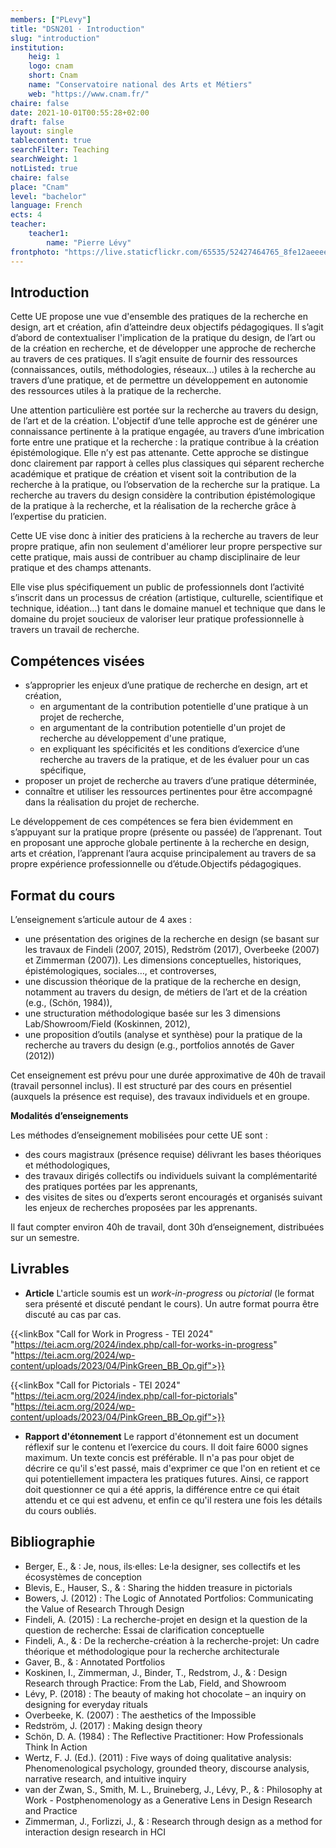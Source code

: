 ```yaml
---
members: ["PLevy"]
title: "DSN201 · Introduction"
slug: "introduction"
institution:
    heig: 1
    logo: cnam
    short: Cnam
    name: "Conservatoire national des Arts et Métiers"
    web: "https://www.cnam.fr/"
chaire: false
date: 2021-10-01T00:55:28+02:00
draft: false
layout: single
tablecontent: true
searchFilter: Teaching
searchWeight: 1
notListed: true
chaire: false
place: "Cnam"
level: "bachelor"
language: French
ects: 4
teacher:
    teacher1:
        name: "Pierre Lévy"
frontphoto: "https://live.staticflickr.com/65535/52427464765_8fe12aeeee_h.jpg"
---
```

## Introduction

Cette UE propose une vue d'ensemble des pratiques de la recherche en design, art et création, afin d’atteindre deux objectifs pédagogiques. Il s’agit d’abord de contextualiser l'implication de la pratique du design, de l’art ou de la création en recherche, et de développer une approche de recherche au travers de ces pratiques. Il s’agit ensuite de fournir des ressources (connaissances, outils, méthodologies, réseaux...) utiles à la recherche au travers d’une pratique, et de permettre un développement en autonomie des ressources utiles à la pratique de la recherche.

Une attention particulière est portée sur la recherche au travers du design, de l’art et de la création. L'objectif d’une telle approche est de générer une connaissance pertinente à la pratique engagée, au travers d’une imbrication forte entre une pratique et la recherche : la pratique contribue à la création épistémologique. Elle n’y est pas attenante. Cette approche se distingue donc clairement par rapport à celles plus classiques qui séparent recherche académique et pratique de création et visent soit la contribution de la recherche à la pratique, ou l’observation de la recherche sur la pratique. La recherche au travers du design considère la contribution épistémologique de la pratique à la recherche, et la réalisation de la recherche grâce à l’expertise du praticien.

Cette UE vise donc à initier des praticiens à la recherche au travers de leur propre pratique, afin non seulement d'améliorer leur propre perspective sur cette pratique, mais aussi de contribuer au champ disciplinaire de leur pratique et des champs attenants.

Elle vise plus spécifiquement un public de professionnels dont l’activité s’inscrit dans un processus de création (artistique, culturelle, scientifique et technique, idéation…) tant dans le domaine manuel et technique que dans le domaine du projet soucieux de valoriser leur pratique professionnelle à travers un travail de recherche.

## Compétences visées

- s’approprier les enjeux d’une pratique de recherche en design, art et création,
    - en argumentant de la contribution potentielle d'une pratique à un projet de recherche,
    - en argumentant de la contribution potentielle d'un projet de recherche au développement d'une pratique,
    - en expliquant les spécificités et les conditions d’exercice d’une recherche au travers de la pratique, et de les évaluer pour un cas spécifique,
- proposer un projet de recherche au travers d’une pratique déterminée,
- connaître et utiliser les ressources pertinentes pour être accompagné dans la réalisation du projet de recherche.

Le développement de ces compétences se fera bien évidemment en s’appuyant sur la pratique propre (présente ou passée) de l’apprenant. Tout en proposant une approche globale pertinente à la recherche en design, arts et création, l’apprenant l’aura acquise principalement au travers de sa propre expérience professionnelle ou d’étude.Objectifs pédagogiques.

## Format du cours

L’enseignement s’articule autour de 4 axes :

- une présentation des origines de la recherche en design (se basant sur les travaux de Findeli (2007, 2015), Redström (2017), Overbeeke (2007) et Zimmerman (2007)). Les dimensions conceptuelles, historiques, épistémologiques, sociales…, et controverses,
- une discussion théorique de la pratique de la recherche en design, notamment au travers du design, de métiers de l’art et de la création (e.g., (Schön, 1984)),
- une structuration méthodologique basée sur les 3 dimensions Lab/Showroom/Field (Koskinnen, 2012),
- une proposition d’outils (analyse et synthèse) pour la pratique de la recherche au travers du design (e.g., portfolios annotés de Gaver (2012))

Cet enseignement est prévu pour une durée approximative de 40h de travail (travail personnel inclus). Il est structuré par des cours en présentiel (auxquels la présence est requise), des travaux individuels et en groupe.

**Modalités d’enseignements**

Les méthodes d’enseignement mobilisées pour cette UE sont :

- des cours magistraux (présence requise) délivrant les bases théoriques et méthodologiques,
- des travaux dirigés collectifs ou individuels suivant la complémentarité des pratiques portées par les apprenants,
- des visites de sites ou d’experts seront encouragés et organisés suivant les enjeux de recherches proposées par les apprenants.

Il faut compter environ 40h de travail, dont 30h d’enseignement, distribuées sur un semestre.

## Livrables

- **Article**
L'article soumis est un *work-in-progress* ou *pictorial* (le format sera présenté et discuté pendant le cours). Un autre format pourra être discuté au cas par cas.

{{<linkBox "Call for Work in Progress - TEI 2024" "https://tei.acm.org/2024/index.php/call-for-works-in-progress" "https://tei.acm.org/2024/wp-content/uploads/2023/04/PinkGreen_BB_Op.gif">}}

{{<linkBox "Call for Pictorials - TEI 2024" "https://tei.acm.org/2024/index.php/call-for-pictorials" "https://tei.acm.org/2024/wp-content/uploads/2023/04/PinkGreen_BB_Op.gif">}}

- **Rapport d'étonnement**
Le rapport d'étonnement est un document réflexif sur le contenu et l’exercice du cours. Il doit faire 6000 signes maximum. Un texte concis est préférable. Il n'a pas pour objet de décrire ce qu'il s'est passé, mais d'exprimer ce que l'on en retient et ce qui potentiellement impactera les pratiques futures.
Ainsi, ce rapport doit questionner ce qui a été appris, la différence entre ce qui était attendu et ce qui est advenu, et enfin ce qu'il restera une fois les détails du cours oubliés.

## Bibliographie

- Berger, E., & : Je, nous, ils·elles: Le·la designer, ses collectifs et les écosystèmes de conception
- Blevis, E., Hauser, S., & : Sharing the hidden treasure in pictorials
- Bowers, J. (2012) : The Logic of Annotated Portfolios: Communicating the Value of Research Through Design
- Findeli, A. (2015) : La recherche-projet en design et la question de la question de recherche: Essai de clarification conceptuelle
- Findeli, A., & : De la recherche-création à la recherche-projet: Un cadre théorique et méthodologique pour la recherche architecturale
- Gaver, B., & : Annotated Portfolios
- Koskinen, I., Zimmerman, J., Binder, T., Redstrom, J., & : Design Research through Practice: From the Lab, Field, and Showroom
- Lévy, P. (2018) : The beauty of making hot chocolate – an inquiry on designing for everyday rituals
- Overbeeke, K. (2007) : The aesthetics of the Impossible
- Redström, J. (2017) : Making design theory
- Schön, D. A. (1984) : The Reflective Practitioner: How Professionals Think In Action
- Wertz, F. J. (Ed.). (2011) : Five ways of doing qualitative analysis: Phenomenological psychology, grounded theory, discourse analysis, narrative research, and intuitive inquiry
- van der Zwan, S., Smith, M. L., Bruineberg, J., Lévy, P., & : Philosophy at Work - Postphenomenology as a Generative Lens in Design Research and Practice
- Zimmerman, J., Forlizzi, J., & : Research through design as a method for interaction design research in HCI